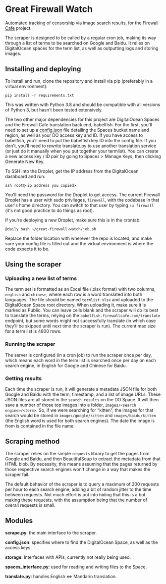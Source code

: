 # Great Firewall Watch

Automated tracking of censorship via image search results, for the [Firewall Cafe](https://firewallcafe.com/) project.

The scraper is designed to be called by a regular cron job, making its way through a list of terms to be searched on Google and Baidu. It relies on DigitalOcean spaces for the term list, as well as outputting logs and storing images.

## Installing and deploying

To install and run, clone the repository and install via pip (preferably in a virtual environment): 

`pip install -r requirements.txt`

This was written with Python 3.8 and should be compatible with all versions of Python 3, but hasn't been tested extensively. 

The two other major dependencies for this project are DigitalOcean Spaces and the Firewall Cafe translation back end, babelfish. For the first, you'll need to set up a <u>config.json</u> file detailing the Spaces bucket name and region, as well as your DO access key and ID. If you have access to babelfish, you'll need to put the babelfish key ID into the config file. If you don't, you'll need to rewrite translate.py to use another translation service (or just do it manually when you put together your termlist). You can create a new access key / ID pair by going to Spaces > Manage Keys, then clicking Generate New Key. 

To SSH into the Droplet, get the IP address from the DigitalOcean dashboard and run:

`ssh root@<ip address you copied>`

You'll need the password for the Droplet to get access. The current Firewall Droplet has a user with sudo privileges, `firewall`, with the codebase in that user's home directory. You can switch to that user by typing `su firewall` (it's not good practice to do things as root).

If you're deploying a new Droplet, make sure this is in the crontab:

`@daily bash ~/great-firewall-watch/job.sh`

Replace the folder location with wherever the repo is located, and make sure your config file is filled out and the virtual environment is where the code expects it to be.

## Using the scraper

### Uploading a new list of terms

The term set is formatted as an Excel file (.xlsx format) with two columns, `english` and `chinese`, where each row is a word translated into both languages. The file should be named `termlist.xlsx` and uploaded to the DigitalOcean Space root directory. When uploading it, make sure it is marked as Public. You can leave cells blank and the scraper will do its best to translate the terms, relying on the `babelfish.firewallcafe.com/translate` endpoint, but some words might not successfully translate (in which case they'll be skipped until next time the scraper is run). The current max size for a term list is 4800 rows. 

### Running the scraper

The server is configured (in a cron job) to run the scraper once per day, which means each word in the term list is searched once per day on each search engine, in English for Google and Chinese for Baidu. 

### Getting results

Each time the scraper is run, it will generate a metadata JSON file for both Google and Baidu with the term, timestamp, and a list of image URLs. These JSON files are all stored in the `search_results` on the DO Space. It will then save a number of those top images into a folder, `images/<search engine>/<term>`. So, if we were searching for "kitten", the images for that search would be stored in `images/google/kitten` and `images/baidu/kitten` (the English word is used for both search engines). The date the image is from is contained in the file name. 

## Scraping method

The scraper relies on the simple `requests` library to get the pages from Google and Baidu, and then BeautifulSoup to extract the metadata from that HTML blob. By necessity, this means assuming that the pages returned by those respective search engines won't change in a way that makes the scraper fail. 

The default behavior of the scraper is to query a maximum of 200 requests per hour to each search engine, adding a bit of random jitter to the time between requests. Not much effort is put into hiding that this is a bot making these requests, with the assumption being that the number of overall requests is small.  

## Modules

**scrape.py**: the main interface to the scraper.

**config.json**: specifies where to find the DigitalOcean Space, as well as the access keys.

**storage**: Interfaces with APIs, currently not really being used.

**spaces_interface.py**: used for reading and writing files to the Space.

**translate.py**: handles English <=> Mandarin translation.